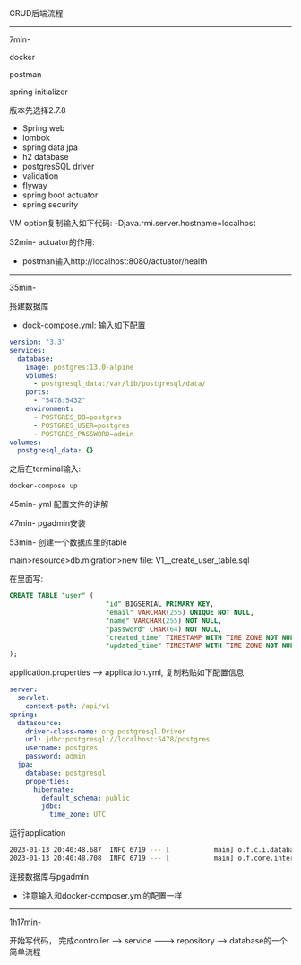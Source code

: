 
CRUD后端流程

---
7min-

docker

postman

spring initializer

版本先选择2.7.8

+ Spring web
+ lombok
+ spring data jpa
+ h2 database
+ postgresSQL driver
+ validation
+ flyway
+ spring boot actuator
+ spring security  


VM option复制输入如下代码:
-Djava.rmi.server.hostname=localhost

32min-
actuator的作用:
+ postman输入http://localhost:8080/actuator/health


---
35min-

搭建数据库
- dock-compose.yml: 输入如下配置

```yml
version: "3.3"
services:
  database:
    image: postgres:13.0-alpine
    volumes:
      - postgresql_data:/var/lib/postgresql/data/
    ports:
      - "5478:5432"
    environment:
      - POSTGRES_DB=postgres
      - POSTGRES_USER=postgres
      - POSTGRES_PASSWORD=admin
volumes:
  postgresql_data: {}
```

之后在terminal输入: 
```bash
docker-compose up
```

45min-
yml 配置文件的讲解

47min-
pgadmin安装

53min-
创建一个数据库里的table

main>resource>db.migration>new file: V1__create_user_table.sql

在里面写:
```sql
CREATE TABLE "user" (
                        "id" BIGSERIAL PRIMARY KEY,
                        "email" VARCHAR(255) UNIQUE NOT NULL,
                        "name" VARCHAR(255) NOT NULL,
                        "password" CHAR(64) NOT NULL,
                        "created_time" TIMESTAMP WITH TIME ZONE NOT NULL,
                        "updated_time" TIMESTAMP WITH TIME ZONE NOT NULL
);
```

application.properties --> application.yml, 复制粘贴如下配置信息

```yml
server:
  servlet:
    context-path: /api/v1
spring:
  datasource:
    driver-class-name: org.postgresql.Driver
    url: jdbc:postgresql://localhost:5478/postgres
    username: postgres
    password: admin
  jpa:
    database: postgresql
    properties:
      hibernate:
        default_schema: public
        jdbc:
          time_zone: UTC
```


运行application
```bash
2023-01-13 20:40:48.687  INFO 6719 --- [           main] o.f.c.i.database.base.BaseDatabaseType   : Database: jdbc:postgresql://localhost:5478/postgres (PostgreSQL 13.0)
2023-01-13 20:40:48.708  INFO 6719 --- [           main] o.f.core.internal.command.DbValidate     : Successfully validated 1 migration (execution time 00:00.006s)
```

连接数据库与pgadmin
- 注意输入和docker-composer.yml的配置一样

---
1h17min-

开始写代码， 完成controller  -->  service ---> repository --> database的一个简单流程

